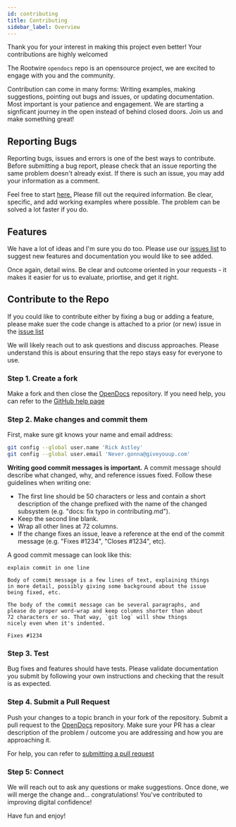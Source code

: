 ```yaml
---
id: contributing
title: Contributing
sidebar_label: Overview
---
```


Thank you for your interest in making this project even better! Your contributions are highly welcomed

The Rootwire `opendocs` repo is an opensource project, we are excited to engage with you and the community.

Contribution can come in many forms: Writing examples, making suggestions, pointing out bugs and issues, or updating documentation. Most important is your patience and engagement. We are starting a signficant journey in the open instead of behind closed doors. Join us and make something great!

## Reporting Bugs

Reporting bugs, issues and errors is one of the best ways to contribute. Before submitting a bug report, please check that an issue reporting the same problem doesn't already exist. If there is such an issue, you may add your information as a comment.

Feel free to start [here.](https://github.com/RootwireLtd/OpenDocs/issues)
Please fill out the required information. Be clear, specific, and add working examples where possible. The problem can be solved a lot faster if you do.

## Features

We have a lot of ideas and I'm sure you do too. Please use our [issues list](https://github.com/RootwireLtd/OpenDocs/issues) to suggest new features and documentation you would like to see added.

Once again, detail wins. Be clear and outcome oriented in your requests - it makes it easier for us to evaluate, priortise, and get it right.

## Contribute to the Repo

If you could like to contribute either by fixing a bug or adding a feature, please make suer the code change is attached to a prior (or new) issue in the [issue list](https://github.com/RootwireLtd/OpenDocs/issues)

We will likely reach out to ask questions and discuss approaches. Please understand this is about ensuring that the repo stays easy for everyone to use.

### Step 1. Create a fork

Make a fork and then close the [OpenDocs](https://github.com/RootwireLtd/OpenDocs/) repository. If you need help, you can refer to the [GitHub help page](https://help.github.com/articles/fork-a-repo)

### Step 2. Make changes and commit them

First, make sure git knows your name and email address:

```bash
git config --global user.name 'Rick Astley'
git config --global user.email 'Never.gonna@giveyouup.com'
```

**Writing good commit messages is important.** A commit message should describe what changed, why, and reference issues fixed. Follow these guidelines when writing one:

- The first line should be 50 characters or less and contain a short description of the change prefixed with the name of the changed subsystem (e.g. "docs: fix typo in contributing.md").
- Keep the second line blank.
- Wrap all other lines at 72 columns.
- If the change fixes an issue, leave a reference at the end of the commit message (e.g. "Fixes #1234", "Closes #1234", etc).

A good commit message can look like this:

```git
explain commit in one line

Body of commit message is a few lines of text, explaining things
in more detail, possibly giving some background about the issue
being fixed, etc.

The body of the commit message can be several paragraphs, and
please do proper word-wrap and keep columns shorter than about
72 characters or so. That way, `git log` will show things
nicely even when it's indented.

Fixes #1234
```

### Step 3. Test

Bug fixes and features should have tests. Please validate documentation you submit by following your own instructions and checking that the result is as expected.

### Step 4. Submit a Pull Request

Push your changes to a topic branch in your fork of the repository. Submit a pull request to the [OpenDocs](https://github.com/RootwireLtd/OpenDocs/) repository. Make sure your PR has a clear description of the problem / outcome you are addressing and how you are approaching it. 

For help, you can refer to [submitting a pull request](https://help.github.com/articles/using-pull-requests)

### Step 5: Connect

We will reach out to ask any questions or make suggestions. Once done, we will merge the change and... congratulations! You've contributed to improving digital confidence!

Have fun and enjoy!
